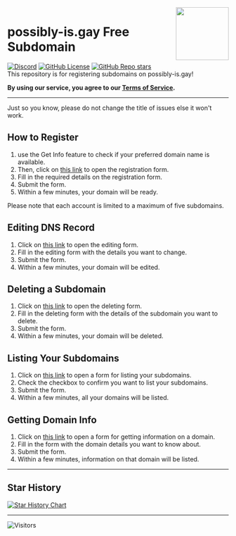<img src="https://cdn.jsdelivr.net/gh/googlei18n/noto-emoji/svg/emoji_u1f308.svg" align="right" width="120"/>

# possibly-is.gay Free Subdomain  
[![Discord](https://img.shields.io/discord/891325967203729472?color=5865F2&label=discord&style=for-the-badge)](https://discord.gg/uQ4UXANnP2) [![GitHub License](https://img.shields.io/github/license/possibly-is-gay/possibly-is-gay?style=for-the-badge)](https://github.com/possibly-is-gay/possibly-is-gay/blob/main/LICENSE) [![GitHub Repo stars](https://img.shields.io/github/stars/possibly-is-gay/possibly-is-gay?style=for-the-badge)](https://github.com/possibly-is-gay/possibly-is-gay/stargazers)  
This repository is for registering subdomains on possibly-is.gay!

**By using our service, you agree to our [Terms of Service](https://github.com/possibly-is-gay/possibly-is-gay/blob/main/TOS.md).**
* * *
Just so you know, please do not change the title of issues else it won't work.
## How to Register
1. use the Get Info feature to check if your preferred domain name is available.
2. Then, click on [this link](https://github.com/possibly-is-gay/possibly-is-gay/issues/new?template=register.yml&title=Register) to open the registration form.
3. Fill in the required details on the registration form.
4. Submit the form.
5. Within a few minutes, your domain will be ready.

Please note that each account is limited to a maximum of five subdomains.

## Editing DNS Record
1. Click on [this link](https://github.com/possibly-is-gay/possibly-is-gay/issues/new?template=edit.yml&title=Edit) to open the editing form.
2. Fill in the editing form with the details you want to change.
3. Submit the form.
4. Within a few minutes, your domain will be edited.

## Deleting a Subdomain
1. Click on [this link](https://github.com/possibly-is-gay/possibly-is-gay/issues/new?template=delete.yml&title=Delete) to open the deleting form.
2. Fill in the deleting form with the details of the subdomain you want to delete.
3. Submit the form.
4. Within a few minutes, your domain will be deleted.

## Listing Your Subdomains
1. Click on [this link](https://github.com/possibly-is-gay/possibly-is-gay/issues/new?template=list.yml&title=List) to open a form for listing your subdomains.
2. Check the checkbox to confirm you want to list your subdomains.
3. Submit the form.
4. Within a few minutes, all your domains will be listed.

## Getting Domain Info
1. Click on [this link](https://github.com/possibly-is-gay/possibly-is-gay/issues/new?template=get.yml&title=Get%20Info) to open a form for getting information on a domain.
2. Fill in the form with the domain details you want to know about.
3. Submit the form.
4. Within a few minutes, information on that domain will be listed.
* * *

## Star History

<a href="https://star-history.com/#possibly-is-gay/possibly-is-gay&Date">
  <picture>
    <source media="(prefers-color-scheme: dark)" srcset="https://api.star-history.com/svg?repos=possibly-is-gay/possibly-is-gay&type=Date&theme=dark" />
    <source media="(prefers-color-scheme: light)" srcset="https://api.star-history.com/svg?repos=possibly-is-gay/possibly-is-gay&type=Date" />
    <img alt="Star History Chart" src="https://api.star-history.com/svg?repos=possibly-is-gay/possibly-is-gay&type=Date" />
  </picture>
</a>

* * *

![Visitors](https://count.getloli.com/get/@possibly-is-gay)
